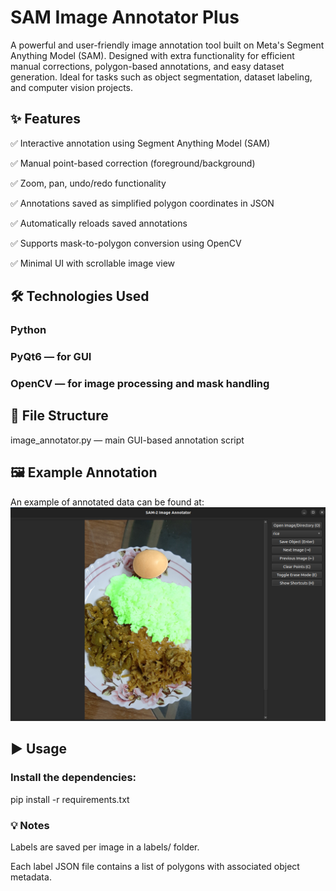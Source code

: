 # SAM Image Annotator Plus

A powerful and user-friendly image annotation tool built on Meta's Segment Anything Model (SAM). Designed with extra functionality for efficient manual corrections, polygon-based annotations, and easy dataset generation. Ideal for tasks such as object segmentation, dataset labeling, and computer vision projects.

## ✨ Features

✅ Interactive annotation using Segment Anything Model (SAM)

✅ Manual point-based correction (foreground/background)

✅ Zoom, pan, undo/redo functionality

✅ Annotations saved as simplified polygon coordinates in JSON

✅ Automatically reloads saved annotations

✅ Supports mask-to-polygon conversion using OpenCV

✅ Minimal UI with scrollable image view
## 🛠 Technologies Used
### Python

### PyQt6 — for GUI

### OpenCV — for image processing and mask handling

## 📁 File Structure
image_annotator.py — main GUI-based annotation script


## 🖼️ Example Annotation
An example of annotated data can be found at:
![Annotated Image](Image.png)

## ▶️ Usage
### Install the dependencies:
pip install -r requirements.txt


### 💡 Notes

Labels are saved per image in a labels/ folder.

Each label JSON file contains a list of polygons with associated object metadata.


 
